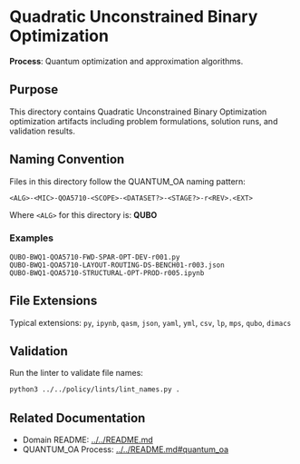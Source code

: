 # Quadratic Unconstrained Binary Optimization

**Process**: Quantum optimization and approximation algorithms.

## Purpose

This directory contains Quadratic Unconstrained Binary Optimization optimization artifacts including problem formulations, solution runs, and validation results.

## Naming Convention

Files in this directory follow the QUANTUM_OA naming pattern:

```
<ALG>-<MIC>-QOA5710-<SCOPE>-<DATASET?>-<STAGE?>-r<REV>.<EXT>
```

Where `<ALG>` for this directory is: **QUBO**

### Examples

```
QUBO-BWQ1-QOA5710-FWD-SPAR-OPT-DEV-r001.py
QUBO-BWQ1-QOA5710-LAYOUT-ROUTING-DS-BENCH01-r003.json
QUBO-BWQ1-QOA5710-STRUCTURAL-OPT-PROD-r005.ipynb
```

## File Extensions

Typical extensions: `py`, `ipynb`, `qasm`, `json`, `yaml`, `yml`, `csv`, `lp`, `mps`, `qubo`, `dimacs`

## Validation

Run the linter to validate file names:
```bash
python3 ../../policy/lints/lint_names.py .
```

## Related Documentation

- Domain README: [../../README.md](../../README.md)
- QUANTUM_OA Process: [../../README.md#quantum_oa](../../README.md#quantum_oa)

